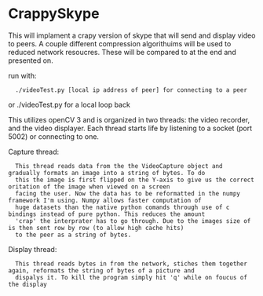# CrappySkype

This will implament a crapy version of skype that will send and display video to peers.
A couple different compression algorithuims will be used to reduced network resoucres.
These will be compared to at the end and presented on.

run with:

      ./videoTest.py [local ip address of peer] for connecting to a peer
      
   or ./videoTest.py for a local loop back
   

This utilizes openCV 3 and is organized in two threads: the video recorder, and the video displayer.
Each thread starts life by listening to a socket (port 5002) or connecting to one. 

Capture thread:

      This thread reads data from the the VideoCapture object and gradually formats an image into a string of bytes. To do
      this the image is first flipped on the Y-axis to give us the correct oritation of the image when viewed on a screen 
      facing the user. Now the data has to be reformatted in the numpy framework I'm using. Numpy allows faster computation of 
      huge datasets than the native python comands through use of c bindings instead of pure python. This reduces the amount 
      'crap' the interprater has to go through. Due to the images size of is then sent row by row (to allow high cache hits)
      to the peer as a string of bytes.
      
Display thread:

      This thread reads bytes in from the network, stiches them together again, reformats the string of bytes of a picture and
      dispalys it. To kill the program simply hit 'q' while on foucus of the display


